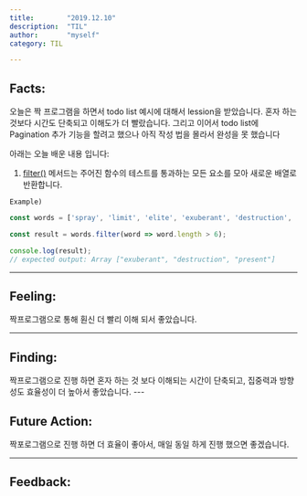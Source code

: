 ```yaml
---
title:        "2019.12.10"
description:  "TIL"
author:       "myself"
category: TIL

---
```


<h2><strong>Facts:</strong></h2> 
오늘은 짝 프로그램을 하면서 todo list 예시에 대해서 lession을 받았습니다. 혼자 하는 것보다 시간도 단축되고 이해도가 더 빨랐습니다. 그리고 이어서 todo list에 Pagination 추가 기능을 할려고 했으나 아직 작성 법을 몰라서 완성을 못 했습니다

아래는 오늘 배운 내용 입니다:

1. [filter()](https://developer.mozilla.org/ko/docs/Web/JavaScript/Reference/Global_Objects/Array/filter)
메서드는 주어진 함수의 테스트를 통과하는 모든 요소를 모아 새로운 배열로 반환합니다.

`Example)`

```JavaScript
const words = ['spray', 'limit', 'elite', 'exuberant', 'destruction', 'present'];

const result = words.filter(word => word.length > 6);

console.log(result);
// expected output: Array ["exuberant", "destruction", "present"]
```

---

<h2> Feeling:</h2>
짝프로그램으로 통해 훤신 더 빨리 이해 되서 좋았습니다.

---
<h2>Finding:</h2>
짝프로그램으로 진행 하면 혼자 하는 것 보다 이해되는 시간이 단축되고, 집중력과 방향성도 효율성이 더 높아서 좋았습니다.
---
<h2>Future Action:</h2>
짝포로그램으로 진행 하면 더 효율이 좋아서, 매일 동일 하게 진행 했으면 좋겠습니다. 

---
<h2>Feedback:</h2>
